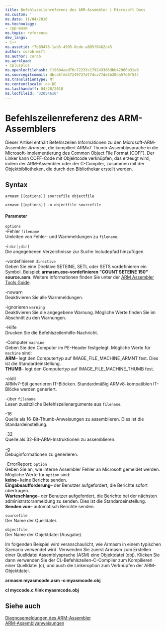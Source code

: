 ```yaml
---
title: Befehlszeilenreferenz des ARM-Assembler | Microsoft Docs
ms.custom: ''
ms.date: 11/04/2016
ms.technology:
- cpp-masm
ms.topic: reference
dev_langs:
- C++
ms.assetid: f7b89478-1ab5-4995-8cde-a805f0462c45
author: corob-msft
ms.author: corob
ms.workload:
- cplusplus
ms.openlocfilehash: f196b4aad76c72233c179249386dbb42960b31a6
ms.sourcegitcommit: dbca5fdd47249727df7dca77de5b20da57d0f544
ms.translationtype: MT
ms.contentlocale: de-DE
ms.lasthandoff: 04/28/2018
ms.locfileid: "32054610"
---
```

# <a name="arm-assembler-command-line-reference"></a>Befehlszeilenreferenz des ARM-Assemblers
Dieser Artikel enthält Befehlszeilen Informationen zu den Microsoft-ARM-Assembler *Armasm*, die kompiliert ARMv7 Thumb-Assemblysprache in die Microsoft-Implementierung des Common Object File Format (COFF). Der Linker kann COFF-Code mit Objektcode verknüpfen, das erzeugt wird, indem der ARM-Assembler oder der C-Compiler, zusammen mit der Objektbibliotheken, die durch den Bibliothekar erstellt werden.  
  
## <a name="syntax"></a>Syntax  
  
```  
armasm [[options]] sourcefile objectfile  
```  
  
```  
armasm [[options]] -o objectfile sourcefile  
```  
  
#### <a name="parameters"></a>Parameter  
 `options`  
 -Fehler `filename`  
 Umleiten von Fehler- und Warnmeldungen zu `filename`.  
  
 -i `dir[;dir]`  
 Die angegebenen Verzeichnisse zur Suche Includepfad hinzufügen.  
  
 -vordefinieren `directive`  
 Geben Sie eine Direktive SETEINE, SETL oder SETS vordefinieren ein Symbol. Beispiel: **armasm.exe-vordefinieren "COUNT SETEINE 150" source.asm**. Weitere Informationen finden Sie unter der [ARM Assembler Tools Guide](http://go.microsoft.com/fwlink/p/?linkid=246102).  
  
 -nowarn  
 Deaktivieren Sie alle Warnmeldungen.  
  
 -ignorieren `warning`  
 Deaktivieren Sie die angegebene Warnung. Mögliche Werte finden Sie im Abschnitt zu den Warnungen.  
  
 -Hilfe  
 Drucken Sie die Befehlszeilenhilfe-Nachricht.  
  
 -Computer `machine`  
 Geben Sie den Computer im PE-Header festgelegt.  Mögliche Werte für `machine` sind:  
**ARM**– legt den Computertyp auf IMAGE_FILE_MACHINE_ARMNT fest. Dies ist die Standardeinstellung.   
**THUMB**– legt den Computertyp auf IMAGE_FILE_MACHINE_THUMB fest.  
  
 -oldit  
 ARMv7-Stil generieren IT-Blöcken.  Standardmäßig ARMv8-kompatiblen IT-Blöcke werden generiert.  
  
 -über `filename`  
 Lesen zusätzliche Befehlszeilenargumente aus `filename`.  
  
 -16  
 Quelle als 16-Bit-Thumb-Anweisungen zu assemblieren.  Dies ist die Standardeinstellung.  
  
 -32  
 Quelle als 32-Bit-ARM-Instruktionen zu assemblieren.  
  
 -g  
 Debuginformationen zu generieren.  
  
 -ErrorReport: `option`  
 Geben Sie an, wie interne Assembler Fehler an Microsoft gemeldet werden.  Mögliche Werte für `option` sind:   
**keine**– keine Berichte senden.   
**Eingabeaufforderung**– der Benutzer aufgefordert, die Berichte sofort übertragen.   
**Warteschlange**– der Benutzer aufgefordert, die Berichte bei der nächsten administratoranmeldung zu senden. Dies ist die Standardeinstellung.   
**Senden von**– automatisch Berichte senden.  
  
 `sourcefile`  
 Der Name der Quelldatei.  
  
 `objectfile`  
 Der Name der Objektdatei (Ausgabe).  
  
 Im folgenden Beispiel wird veranschaulicht, wie Armasm in einem typischen Szenario verwendet wird. Verwenden Sie zuerst Armasm zum Erstellen einer Quelldatei Assemblysprache (ASM) eine Objektdatei (obj). Klicken Sie dann verwenden Sie der CL-Befehlszeilen-C-Compiler zum Kompilieren einer Quelldatei (c), und auch die Linkeroption zum Verknüpfen der ARM-Objektdatei.  
  
 **armasm myasmcode.asm -o myasmcode.obj**  
  
 **cl myccode.c /link myasmcode.obj**  
  
## <a name="see-also"></a>Siehe auch  
 [Diagnosemeldungen des ARM-Assembler](../../assembler/arm/arm-assembler-diagnostic-messages.md)   
 [ARM-Assemblyanweisungen](../../assembler/arm/arm-assembler-directives.md)